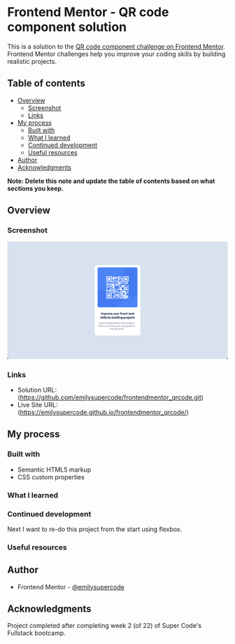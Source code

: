 # Frontend Mentor - QR code component solution

This is a solution to the [QR code component challenge on Frontend Mentor](https://www.frontendmentor.io/challenges/qr-code-component-iux_sIO_H). Frontend Mentor challenges help you improve your coding skills by building realistic projects. 

## Table of contents

- [Overview](#overview)
  - [Screenshot](#screenshot)
  - [Links](#links)
- [My process](#my-process)
  - [Built with](#built-with)
  - [What I learned](#what-i-learned)
  - [Continued development](#continued-development)
  - [Useful resources](#useful-resources)
- [Author](#author)
- [Acknowledgments](#acknowledgments)

**Note: Delete this note and update the table of contents based on what sections you keep.**

## Overview

### Screenshot

![](./assets/images/screenshot%20qr%20code%20challenge.png)

### Links

- Solution URL: (https://github.com/emilysupercode/frontendmentor_qrcode.git)
- Live Site URL: (https://emilysupercode.github.io/frontendmentor_qrcode/)

## My process


### Built with

- Semantic HTML5 markup
- CSS custom properties


### What I learned

### Continued development

Next I want to re-do this project from the start using flexbox.

### Useful resources


## Author

- Frontend Mentor - [@emilysupercode](https://www.frontendmentor.io/profile/emilysupercode)


## Acknowledgments

Project completed after completing week 2 (of 22) of Super Code's Fullstack bootcamp. 
